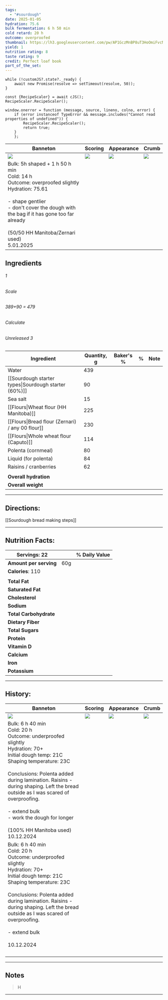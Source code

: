 ```yaml
---
tags:
  - "#sourdough"
date: 2025-01-05
hydration: 75.6
bulk fermentation: 6 h 50 min
cold retard: 20 h
outcome: overproofed
thumbnail: https://lh3.googleusercontent.com/pw/AP1GczMnBP8uT3HoOmiFvcND6RV-TG65wDgMXenr2_F8SxBi_96hXiOg9L_XPCDnX9QE2Lw19_N4E0ylUsSeX70WKVABk44Cq-h_bAaKOOfhkl-pU7MKQJHgiAnUklhM9Ed529DKD-EGabUkvOwTKG9e-icr=w1280-h960-s-no-gm?authuser=0
yield: 1
nutrition rating: 8
taste rating: 9
credit: Perfect loaf book
part_of_the_set:
---
```

```dataviewjs
while (!customJS?.state?._ready) { 
	await new Promise(resolve => setTimeout(resolve, 50)); 
} 

const {RecipeScaler} = await cJS();
RecipeScaler.RecipeScaler();

window.onerror = function (message, source, lineno, colno, error) {
	if (error instanceof TypeError && message.includes("Cannot read properties of undefined")) {
		RecipeScaler.RecipeScaler();
		return true;
	}
    };
```

| Banneton                                                                                                                                                                                                                                              | Scoring                                                                                                                                                                                                                              | Appearance                                                                                                                                                                                                                           | Crumb                                                                                                                                                                                                                                |
| ----------------------------------------------------------------------------------------------------------------------------------------------------------------------------------------------------------------------------------------------------- | ------------------------------------------------------------------------------------------------------------------------------------------------------------------------------------------------------------------------------------ | ------------------------------------------------------------------------------------------------------------------------------------------------------------------------------------------------------------------------------------ | ------------------------------------------------------------------------------------------------------------------------------------------------------------------------------------------------------------------------------------ |
| ![](https://lh3.googleusercontent.com/pw/AP1GczNgscLWWrjDq0uookMQsvXEmZxl-jvSPDnjWTxhYf9TgE78BZMdvmOXLp_p6Si-5qzS10THvZ_-CrKIkPZBCS89GWEkWffmXPQTM_JZAslJrmUewfSJ8FLOZaFGpBOtoFoKZKMZenvYXiOdasxkZkCQ=w1196-h960-s-no-gm?authuser=0)                  | ![](https://lh3.googleusercontent.com/pw/AP1GczNtbx336enVcfETCiRRAXHtG-CsszF0sUrMxLlivJ84LjJo6G9eioSvjEKb7zjls7CNV3IXMYYm-gWqpl5apTKtEEW_Mfk-soC_qj-i1bQD-_BtTdIHuf-0V9Tl7DQdDF4LhSNVMjM9qpmVk8gxW84z=w821-h1039-s-no-gm?authuser=0) | ![](https://lh3.googleusercontent.com/pw/AP1GczMnBP8uT3HoOmiFvcND6RV-TG65wDgMXenr2_F8SxBi_96hXiOg9L_XPCDnX9QE2Lw19_N4E0ylUsSeX70WKVABk44Cq-h_bAaKOOfhkl-pU7MKQJHgiAnUklhM9Ed529DKD-EGabUkvOwTKG9e-icr=w1280-h960-s-no-gm?authuser=0) | ![](https://lh3.googleusercontent.com/pw/AP1GczMg7-XkdL-b5Ghv709aLwDeN3xWsUpz8hdzywa9jRyJVDAzKYfMzyAXceDWLvvZ9CBvBic1nOCzb-WDEIkXaZGftF39I2YBDdPS-L0dYM2amPuFzRNlH-oST-XS6dVHvCK5E9n0aVheRtd8tEShYW7w=w1280-h960-s-no-gm?authuser=0) |
| Bulk: 5h shaped + 1 h 50 h min<br>Cold: 14 h<br>Outcome: overproofed slightly<br>Hydration: 75.61<br><br>- shape gentlier<br>- don't cover the dough with the bag if it has gone too far already<br><br>(50/50 HH Manitoba/Zernari used)<br>5.01.2025 |                                                                                                                                                                                                                                      |                                                                                                                                                                                                                                      |                                                                                                                                                                                                                                      |


## Ingredients

###### 1
###### Scale
###### 389+90 = 479
###### Calculate
###### Unreleased 3

| Ingredient                                           | Quantity, g | Baker's % | %   | Note |
| ---------------------------------------------------- | ----------- | --------- | --- | ---- |
| Water                                                | 439         |           |     |      |
| [[Sourdough starter types\|Sourdough starter (60%)]] | 90          |           |     |      |
| Sea salt                                             | 15          |           |     |      |
| [[Flours\|Wheat flour (HH Manitoba)]]                | 225         |           |     |      |
| [[Flours\|Bread flour (Zernari) / any 00 flour]]     | 230         |           |     |      |
| [[Flours\|Whole wheat flour (Caputo)]]               | 114         |           |     |      |
| Polenta (cornmeal)                                   | 80          |           |     |      |
| Liquid (for polenta)                                 | 84          |           |     |      |
| Raisins / cranberries                                | 62          |           |     |      |
|                                                      |             |           |     |      |
| **Overall hydration**                                |             |           |     |      |
| **Overall weight**                                   |             |           |     |      |





---
## Directions:

[[Sourdough bread making steps]]

---
## Nutrition Facts:

| **Servings:** 22       |       | % Daily Value |
| ---------------------- | ----- | ------------- |
| **Amount per serving** | 60g   |               |
| **Calories**: 110      |       |               |
|                        |       |               |
| **Total Fat**          |       |               |
| **Saturated Fat**      |       |               |
| **Cholesterol**        |       |               |
| **Sodium**             |       |               |
| **Total Carbohydrate** |       |               |
| **Dietary Fiber**      |       |               |
| **Total Sugars**       |       |               |
| **Protein**            |       |               |
| **Vitamin D**          |       |               |
| **Calcium**            |       |               |
| **Iron**               |       |               |
| **Potassium**          |       |               |

---
## History:

| Banneton                                                                                                                                                                                                                                                                                                                                                                          | Scoring                                                                                                                                                                                                                              | Appearance                                                                                                                                                                                                                           | Crumb                                                                                                                                                                                                                               |
| --------------------------------------------------------------------------------------------------------------------------------------------------------------------------------------------------------------------------------------------------------------------------------------------------------------------------------------------------------------------------------- | ------------------------------------------------------------------------------------------------------------------------------------------------------------------------------------------------------------------------------------ | ------------------------------------------------------------------------------------------------------------------------------------------------------------------------------------------------------------------------------------ | ----------------------------------------------------------------------------------------------------------------------------------------------------------------------------------------------------------------------------------- |
| ![](https://lh3.googleusercontent.com/pw/AP1GczNb2Qw-kolgrhR0LOgoxCCx86NJnirtqyCmXQpPpR370kBY1fwGGNO9nisG2rwIjiaz363EGhrEEh-wOQavbKBxY6DqtiPrAo3Wzs0BJ-UhM9myTTKcgLB7Hm-dn8xWMmpfQ8QIKPqd1wpBQhC-zHyD=w1115-h858-s-no-gm?authuser=0)                                                                                                                                              | ![](https://lh3.googleusercontent.com/pw/AP1GczN59H75gqG5tMPR9NCM_KxC2bDz0MWyB_s38MmgrVk8oxB7Lliv8-2gJE3d1h5DDJbqMH9jNb3duVrTJzwbCMkYXKY8baXed4zhRH4slaisR180faidjRwsjf2IXmv7P8BMLwClcgtr7RHNMziaIoYe=w1145-h858-s-no-gm?authuser=0) | ![](https://lh3.googleusercontent.com/pw/AP1GczOLeiQAXlcc3rwJeGEuXUTZtGnWtUsPXegOkIaaQXVR5TZeuwjgXqFUGGL3dh6hf01rUGeXYMxSiA3Yu4oKoneyYE_yh5KV76o7phXeo5ASEie2veZW_6pzZ1Tuyzn1KrCSArlNtYtBrokdFTMkWqAJ=w1145-h858-s-no-gm?authuser=0) | ![](https://lh3.googleusercontent.com/pw/AP1GczMbsD9w2fNX2JcDBODTKB7xMs5uFBCgCcf8goQjk8AI53H847irYfuJcWn4-tOUwpEtJ9pSgFoIvsHqU4jiBUq7QAz0O6lq4c3nS44gZiQLd0AovljDnMt7LnI3Gs2z0gGpvn9DhP12cfRrhgNUyhba=w644-h858-s-no-gm?authuser=0) |
| Bulk: 6 h 40 min<br>Cold: 20 h<br>Outcome: underproofed slightly<br>Hydration: 70+<br>Initial dough temp: 21C<br>Shaping temperature: 23C<br><br>Conclusions: Polenta added during lamination. Raisins - during shaping. Left the bread outside as I was scared of overproofing.<br><br>- extend bulk<br>- work the dough for longer<br><br>(100% HH Manitoba used)<br>10.12.2024 |                                                                                                                                                                                                                                      |                                                                                                                                                                                                                                      |                                                                                                                                                                                                                                     |
| Bulk: 6 h 40 min<br>Cold: 20 h<br>Outcome: underproofed slightly<br>Hydration: 70+<br>Initial dough temp: 21C<br>Shaping temperature: 23C<br><br>Conclusions: Polenta added during lamination. Raisins - during shaping. Left the bread outside as I was scared of overproofing.<br><br>- extend bulk<br><br>10.12.2024                                                           |                                                                                                                                                                                                                                      |                                                                                                                                                                                                                                      |                                                                                                                                                                                                                                     |
|                                                                                                                                                                                                                                                                                                                                                                                   |                                                                                                                                                                                                                                      |                                                                                                                                                                                                                                      |                                                                                                                                                                                                                                     |
|                                                                                                                                                                                                                                                                                                                                                                                   |                                                                                                                                                                                                                                      |                                                                                                                                                                                                                                      |                                                                                                                                                                                                                                     |
|                                                                                                                                                                                                                                                                                                                                                                                   |                                                                                                                                                                                                                                      |                                                                                                                                                                                                                                      |                                                                                                                                                                                                                                     |
|                                                                                                                                                                                                                                                                                                                                                                                   |                                                                                                                                                                                                                                      |                                                                                                                                                                                                                                      |                                                                                                                                                                                                                                     |

---
## Notes

> H

---



